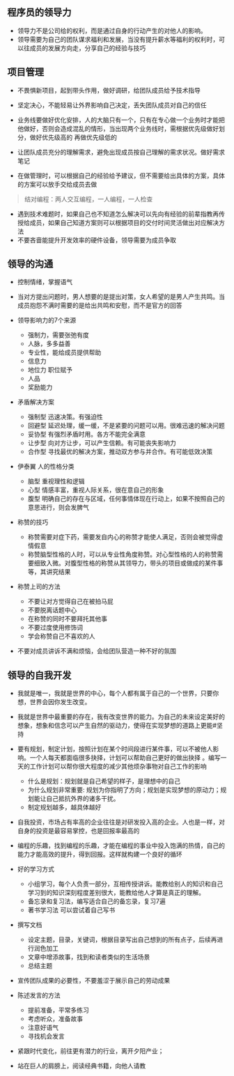## 程序员的领导力
- 领导力不是公司给的权利，而是通过自身的行动产生的对他人的影响。
- 领导需要为自己的团队谋求福利和发展，当没有提升薪水等福利的权利时，可以往成员的发展方向走，分享自己的经验与技巧


## 项目管理
- 不畏惧新项目，起到带头作用，做好调研，给团队成员给予技术指导
- 坚定决心，不能轻易让外界影响自己决定，丢失团队成员对自己的信任
- 业务线要做好优化安排，人的大脑只有一个，只有在专心做一个业务时才能把他做好，否则会造成混乱的情形，当出现两个业务线时，需根据优先级做好划分，做好优先级高的
  再做优先级低的

- 让团队成员充分的理解需求，避免出现成员按自己理解的需求状况。做好需求笔记
- 在做管理时，可以根据自己的经验给予建议，但不需要给出具体的方案，具体的方案可以放手交给成员去做
> 结对编程：两人交互编程，一人编程，一人检查

- 遇到技术难题时，如果自己也不知道怎么解决可以先向有经验的前辈指教再传授给成员，如果自己知道方案则可以根据项目的交付时间灵活做出对应解决方法
- 不要吝啬能提升开发效率的硬件设备，领导需要为成员争取

## 领导的沟通
- 控制情绪，掌握语气
- 当对方提出问题时，男人想要的是提出对策，女人希望的是男人产生共鸣。当成员抱怨不满时需要的是给出共鸣和安慰，而不是官方的回答
- 领导影响力的7个来源
  - 强制力，需要张弛有度
  - 人脉，多多益善
  - 专业性，能给成员提供帮助
  - 信息力
  - 地位力 职位赋予
  - 人品
  - 奖励能力

- 矛盾解决方案
  - 强制型 迅速决策。有强迫性
  - 回避型 延迟处理，缓一缓，不是紧要的问题可以用。很难迅速的解决问题
  - 妥协型 有强烈矛盾时用。各方不能完全满意
  - 让步型 向对方让步，可以产生信赖。有可能丧失影响力
  - 合作型 寻找最优的解决方案，推动双方参与并合作。有可能低效决策

- 伊泰翼 人的性格分类
  - 脑型 重视理性和逻辑
  - 心型 情感丰富，重视人际关系，很在意自己的形象
  - 腹型 明确自己的存在与区域，任何事情体现在行动上，如果不按照自己的意思进行，则会发脾气

- 称赞的技巧
  - 称赞需要对症下药，需要发自内心的称赞才能使人满足，否则会被觉得虚情假意
  - 称赞脑型性格的人时，可以从专业性角度称赞。对心型性格的人的称赞需要细致入微。对腹型性格的称赞从其领导力，带头的项目或做成的某件事等，其讲究结果

- 称赞上司的方法
  - 不要让对方觉得自己在被拍马屁
  - 不要脱离话题中心
  - 在称赞的同时不要拜托其他事
  - 不要过度使用修饰词
  - 学会称赞自己不喜欢的人

- 不要对成员讲诉不满和烦恼，会给团队营造一种不好的氛围

## 领导的自我开发
- 我就是唯一，我就是世界的中心，每个人都有属于自己的一个世界，只要你想，世界会因你发生改变。
- 我就是世界中最重要的存在，我有改变世界的能力。为自己的未来设定美好的想象，想象和信念可以产生自然的驱动力，使得在实现梦想的道路上更能#坚持
- 要有规划，制定计划，按照计划在某个时间段进行某件事，可以不被他人影响。一个人每天都面临很多抉择，计划可以帮助自己更好的做出抉择
  。编写一天的工作计划可以帮你很大程度的减少其他烦杂事物对自己工作的影响
  - 什么是规划：规划就是自己希望的样子，是理想中的自己
  - 为什么规划非常重要: 规划为你指明了方向；规划是实现梦想的原动力；规划能让自己抵抗外界的诸多干扰。
  - 制定规划越多，越具体越好
- 自我投资，市场占有率高的企业往往是对研发投入高的企业。人也是一样，对自身的投资是最容易掌控，也是回报率最高的
- 编程的乐趣，找到编程的乐趣，才能在编程的事业中投入饱满的热情，自己的能力才能高效的提升，得到回报。这样就构建一个良好的循环
- 好的学习方式
  - 小组学习，每个人负责一部分，互相传授讲诉。能教给别人的知识和自己学习到的知识深刻程度差别很大，能教给他人才算是真正的理解。
  - 备忘录和复习法，编写适合自己的备忘录，复习7遍
  - 著书学习法  可以尝试着自己写书

- 撰写文档
  - 设定主题，目录，关键词，根据目录写出自己想到的所有点子，后续再进行润色加工
  - 文章中增添故事，找到和读者类似的生活场景
  - 总结主题
- 宣传团队成果的必要性，不要羞涩于展示自己的劳动成果
- 陈述发言的方法
  - 提前准备，平常多练习
  - 考虑听众，准备故事
  - 注意好语气
  - 寻找机会发言

- 紧跟时代变化，前往更有潜力的行业，离开夕阳产业；
- 站在巨人的肩膀上，阅读经典书籍，向他人请教